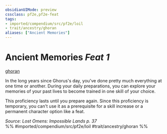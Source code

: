 ```yaml
---
obsidianUIMode: preview
cssclass: pf2e,pf2e-feat
tags:
- imported/compendium/src/pf2e/loil
- trait/ancestry/ghoran
aliases: ["Ancient Memories"]
---
```

# Ancient Memories  *Feat 1*  
[ghoran](ghoran-loil.md)  


In the long years since Ghorus's day, you've done pretty much everything at one time or another. During your daily preparations, you can explore your memories of your past lives to become trained in one skill of your choice.

This proficiency lasts until you prepare again. Since this proficiency is temporary, you can't use it as a prerequisite for a skill increase or a permanent character option like a feat.

*Source: Lost Omens: Impossible Lands p. 37*  
%% #imported/compendium/src/pf2e/loil #trait/ancestry/ghoran %%